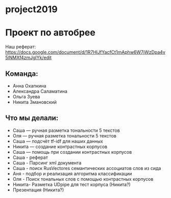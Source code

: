 # project2019
# Проект по автобрее

Наш реферат:
https://docs.google.com/document/d/1R7HlJfYacfCt1mAphw6W7jWzDpa4v5lNMXf4zmJglYk/edit


## Команда:
- Анна Охапкина
- Александра Саламатина
- Ольга Зуева
- Никита Змановский

## Что мы делали:
- Саша — ручная разметка тональности 5 текстов
- Оля — ручная разметка тональности 5 текстов
- Саша — подсчёт tf-idf для наших данных
- Никита — создание контрастных корпусов
- Саша — помощь при создании контрастных корпусов
- Саша - реферат
- Саша - Парсинг xml документа 
- Саша - поиск RusVectores семантических ассоциатов слов из сида
- Аня - подбор и реализация алгоритма классификации
- Оля - Поиск тональных слов с помощью контрастных корпусов
- Никита- Разметка UDpipe для тест корпуса (Никита?)
- Презентация (Никита?) 
